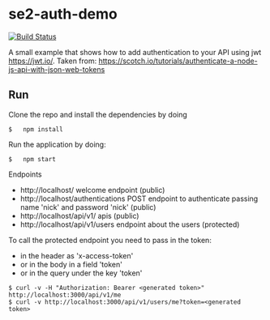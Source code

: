 # se2-auth-demo

[![Build Status](https://travis-ci.com/2018-Trento-SEII-INFORG/Authentication.svg?branch=master)](https://travis-ci.com/2018-Trento-SEII-INFORG/Authentication)

A small example that shows how to add authentication to your API using jwt https://jwt.io/.
Taken from: https://scotch.io/tutorials/authenticate-a-node-js-api-with-json-web-tokens

## Run

Clone the repo and install the dependencies by doing

```
$   npm install
```

Run the application by doing:

```
$   npm start
```

Endpoints

- http://localhost/ welcome endpoint (public)
- http://localhost/authentications POST endpoint to authenticate passing name 'nick' and password 'nick' (public)
- http://localhost/api/v1/ apis (public)
- http://localhost/api/v1/users endpoint about the users (protected)

To call the protected endpoint you need to pass in the token:
- in the header as 'x-access-token'
- or in the body in a field 'token'
- or in the query under the key 'token'

```
$ curl -v -H "Authorization: Bearer <generated token>" http://localhost:3000/api/v1/me
$ curl -v http://localhost:3000/api/v1/users/me?token=<generated token>
```
